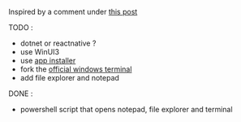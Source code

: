 Inspired by a comment under [this post](https://x.com/unlikelydoorway/status/1857423151363154224)

TODO : 
- dotnet or reactnative ?
- use WinUI3
- use [app installer](https://learn.microsoft.com/en-us/windows/msix/app-installer/install-update-app-installer)
- fork the [official windows terminal](https://github.com/microsoft/terminal)
- add file explorer and notepad

DONE :
- powershell script that opens notepad, file explorer and terminal

